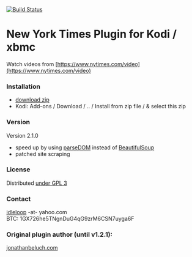 [![Build Status](https://travis-ci.org/idleloop-github/xbmc-newyorktimes.svg?branch=master)](https://travis-ci.org/idleloop-github/xbmc-newyorktimes)

New York Times Plugin for Kodi / xbmc
=====================================

Watch videos from [https://www.nytimes.com/video](https://www.nytimes.com/video)

### Installation

* [download zip](https://github.com/idleloop-github/xbmc-newyorktimes/releases/download/v2.1.0/plugin.video.newyorktimes-2.1.0.zip)
* Kodi: Add-ons / Download / .. / Install from zip file / & select this zip

### Version

Version 2.1.0

* speed up by using [parseDOM](https://kodi.wiki/index.php?title=Add-on:Parsedom_for_xbmc_plugins) instead of [BeautifulSoup](https://kodi.wiki/view/Add-on/BeautifulSoup)
* patched site scraping

### License

Distributed [under GPL 3](http://www.gnu.org/licenses/gpl-3.0.html)

### Contact

[idleloop](https://github.com/idleloop-github) -at- yahoo.com   
BTC: 1GX726he5TNgnDuG4qG9zrM6CSN7uyga6F

### Original plugin author (until v1.2.1):

[jonathanbeluch.com](http://jonathanbeluch.com)   
